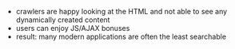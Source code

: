 * crawlers are happy looking at the HTML and not able to see any dynamically created content
* users can enjoy JS/AJAX bonuses
* result: many modern applications are often the least searchable